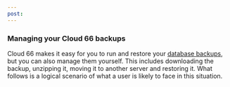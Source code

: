 ```yaml
---
post: 
---
```


### Managing your Cloud 66 backups
Cloud 66 makes it easy for you to run and restore your [database backups](http://help.cloud66.com/stack-add-ins/database-backups), but you can also manage them yourself. This includes downloading the backup, unzipping it, moving it to another server and restoring it. What follows is a logical scenario of what a user is likely to face in this situation.

